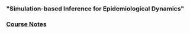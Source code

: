 ### "Simulation-based Inference for Epidemiological Dynamics"
### [Course Notes](http://kingaa.github.io/sbied/)
